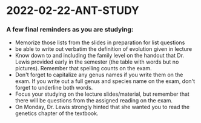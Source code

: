 # 2022-02-22-ANT-STUDY

### A few final reminders as you are studying:
- Memorize those lists from the slides in preparation for list questions
- be able to write out verbatim the definition of evolution given in lecture
- Know down to and including the family level on the handout that Dr. Lewis provided early in the semester (the table with words but no pictures). Remember that spelling counts on the exam.
- Don't forget to capitalize any genus names if you write them on the exam. If you write out a full genus and species name on the exam, don't forget to underline both words.
- Focus your studying on the lecture slides/material, but remember that there will be questions from the assigned reading on the exam. 
- On Monday, Dr. Lewis strongly hinted that she wanted you to read the genetics chapter of the textbook.
